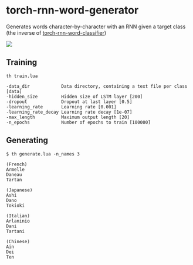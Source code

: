 # torch-rnn-word-generator

Generates words character-by-character with an RNN given a target class (the inverse of [torch-rnn-word-classifier](https://github.com/spro/torch-rnn-word-classifier))

![](https://i.imgur.com/49ySbHs.png)

## Training

```
th train.lua

-data_dir            Data directory, containing a text file per class [data]
-hidden_size         Hidden size of LSTM layer [200]
-dropout             Dropout at last layer [0.5]
-learning_rate       Learning rate [0.001]
-learning_rate_decay Learning rate decay [1e-07]
-max_length          Maximum output length [20]
-n_epochs            Number of epochs to train [100000]
```

## Generating

```
$ th generate.lua -n_names 3

(French)
Armelle
Daneau
Tartan

(Japanese)
Ashi
Dano
Tokioki

(Italian)
Arlaninio
Dani
Tartani

(Chinese)
Ain
Dei
Ten
```
